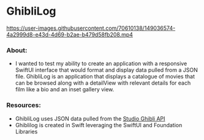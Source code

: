 # GhibliLog

https://user-images.githubusercontent.com/70610138/149036574-4a2999d8-e43d-4d69-b2ae-b479d58fb208.mp4

### About:
- I wanted to test my ability to create an application with a responsive SwiftUI interface that would format and display data pulled from a JSON file. GhibliLog is an application that displays a catalogue of movies that can be browsed along with a detailView with relevant details for each film like a bio and an inset gallery view. 


### Resources:
- GhibliLog uses JSON data pulled from the [Studio Ghibli API](https://ghibliapi.herokuapp.com)
- Ghiblilog is created in Swift leveraging the SwiftUI and Foundation Libraries
